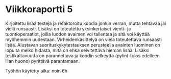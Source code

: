# Viikkoraportti 5

Kirjoitettu lisää testejä ja refaktoroitu koodia jonkin verran, mutta tehtävää jäi vielä runsaasti. Lisäksi on toteutettu yksinkertaiset vienti- ja tuontioperaatiot, joilla luodon avaimen voi tallentaa ja sitä voi käyttää myöhemmin uudestaan. Virheidenkäsittelyä on vielä toteutettava runsaasti lisää. Alustavan suorituskykytestauksen perusteella avainten luominen on lopulta melko hidasta, mitä on ehkä selvitettävä hieman lisää. Lisäksi testikattavuutta on parannettava ja koodin selkeyttä (pylint-tulos edelleen liian huono) pyrittävä parantamaan.

Työhön käytetty aika: noin 6h